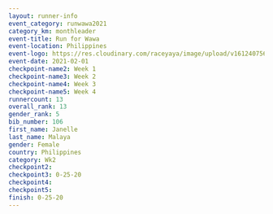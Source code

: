 ```yaml
--- 
layout: runner-info 
event_category: runwawa2021 
category_km: monthleader 
event-title: Run for Wawa 
event-location: Philippines 
event-logo: https://res.cloudinary.com/raceyaya/image/upload/v1612407562/logo/2021/i-ran-wawa-logo_syijlo.jpg 
event-date: 2021-02-01 
checkpoint-name2: Week 1 
checkpoint-name3: Week 2 
checkpoint-name4: Week 3 
checkpoint-name5: Week 4 
runnercount: 13
overall_rank: 13
gender_rank: 5
bib_number: 106
first_name: Janelle
last_name: Malaya
gender: Female
country: Philippines
category: Wk2
checkpoint2: 
checkpoint3: 0-25-20
checkpoint4: 
checkpoint5: 
finish: 0-25-20
--- 
```

